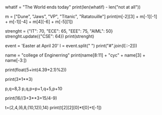 whatif = "The World ends today"
print(len(whatif) - len("not at all"))


m = ["Dune", "Jaws", "VP", "Titanic", "Ratatouille"]
print(m[-2][3] + m[-1][-1] + m[-1][-4] + m[4][-6] + m[-5][1])



strenght = {"IT": 70, "ECE": 65, "EEE": 75, "AIML": 50}
strenght.update({"CSE": 64})
print(strenght)

event = 'Easter at April 20'
l = event.split(" ")
print("#".join(l[::-2]))

name = "college of Enginerring"
print(name[8:11] + "cyc" + name[3] + name[-3:])

print(float(5+int(4.39+2.1)%2))

print(3*1**3)

p,q=8,3
p,q,p=p+1,q+5,p+10


print(16//3+3**3+15/4-9)


t=(2,4,(6,8,(10,12)),14)
print(t[2][2][0]*t[0]+t[-1])
